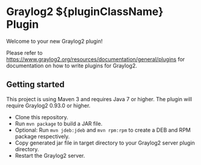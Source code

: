 # Graylog2 ${pluginClassName} Plugin

Welcome to your new Graylog2 plugin!

Please refer to https://www.graylog2.org/resources/documentation/general/plugins for documentation on how to write
plugins for Graylog2.


Getting started
---------------

This project is using Maven 3 and requires Java 7 or higher. The plugin will require Graylog2 0.93.0 or higher.

* Clone this repository.
* Run `mvn package` to build a JAR file.
* Optional: Run `mvn jdeb:jdeb` and `mvn rpm:rpm` to create a DEB and RPM package respectively.
* Copy generated jar file in target directory to your Graylog2 server plugin directory.
* Restart the Graylog2 server.
